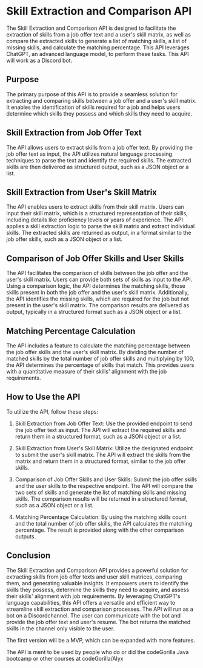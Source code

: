 # Skill Extraction and Comparison API

The Skill Extraction and Comparison API is designed to facilitate the extraction of skills from a job offer text and a user's skill matrix, as well as compare the extracted skills to generate a list of matching skills, a list of missing skills, and calculate the matching percentage. This API leverages ChatGPT, an advanced language model, to perform these tasks. This API will work as a Discord bot.

## Purpose

The primary purpose of this API is to provide a seamless solution for extracting and comparing skills between a job offer and a user's skill matrix. It enables the identification of skills required for a job and helps users determine which skills they possess and which skills they need to acquire.

## Skill Extraction from Job Offer Text

The API allows users to extract skills from a job offer text. By providing the job offer text as input, the API utilizes natural language processing techniques to parse the text and identify the required skills. The extracted skills are then delivered as structured output, such as a JSON object or a list.

## Skill Extraction from User's Skill Matrix

The API enables users to extract skills from their skill matrix. Users can input their skill matrix, which is a structured representation of their skills, including details like proficiency levels or years of experience. The API applies a skill extraction logic to parse the skill matrix and extract individual skills. The extracted skills are returned as output, in a format similar to the job offer skills, such as a JSON object or a list.

## Comparison of Job Offer Skills and User Skills

The API facilitates the comparison of skills between the job offer and the user's skill matrix. Users can provide both sets of skills as input to the API. Using a comparison logic, the API determines the matching skills, those skills present in both the job offer and the user's skill matrix. Additionally, the API identifies the missing skills, which are required for the job but not present in the user's skill matrix. The comparison results are delivered as output, typically in a structured format such as a JSON object or a list.

## Matching Percentage Calculation

The API includes a feature to calculate the matching percentage between the job offer skills and the user's skill matrix. By dividing the number of matched skills by the total number of job offer skills and multiplying by 100, the API determines the percentage of skills that match. This provides users with a quantitative measure of their skills' alignment with the job requirements.

## How to Use the API

To utilize the API, follow these steps:

1. Skill Extraction from Job Offer Text: Use the provided endpoint to send the job offer text as input. The API will extract the required skills and return them in a structured format, such as a JSON object or a list.

2. Skill Extraction from User's Skill Matrix: Utilize the designated endpoint to submit the user's skill matrix. The API will extract the skills from the matrix and return them in a structured format, similar to the job offer skills.

3. Comparison of Job Offer Skills and User Skills: Submit the job offer skills and the user skills to the respective endpoint. The API will compare the two sets of skills and generate the list of matching skills and missing skills. The comparison results will be returned in a structured format, such as a JSON object or a list.

4. Matching Percentage Calculation: By using the matching skills count and the total number of job offer skills, the API calculates the matching percentage. The result is provided along with the other comparison outputs.

## Conclusion

The Skill Extraction and Comparison API provides a powerful solution for extracting skills from job offer texts and user skill matrices, comparing them, and generating valuable insights. It empowers users to identify the skills they possess, determine the skills they need to acquire, and assess their skills' alignment with job requirements. By leveraging ChatGPT's language capabilities, this API offers a versatile and efficient way to streamline skill extraction and comparison processes.
The API will run as a bot on a Discordchannel. The user can communicate with the bot and provide the job offer text and user's resume. The bot returns the matched skills in the channel only visible to the user.

The first version will be a MVP, which can be expanded with more features.

The API is ment to be used by people who do or did the codeGorilla Java bootcamp or other courses at codeGorilla/Alyx

